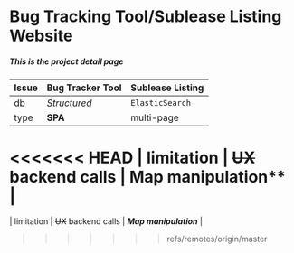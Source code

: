 # Bug Tracking Tool/Sublease Listing Website
##### This is the project detail page

| Issue | Bug Tracker Tool | Sublease Listing |
| ----- | ----- | ----- |
| db |*Structured* | `ElasticSearch` |
| type | **SPA** | multi-page |
<<<<<<< HEAD
| limitation | ~~UX~~ backend calls | __Map manipulation__** |
=======
| limitation | ~~UX~~ backend calls | **_Map_ _manipulation_** |
>>>>>>> refs/remotes/origin/master
